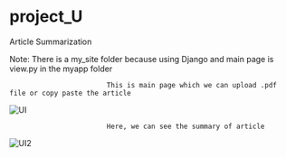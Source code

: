 # project_U
Article Summarization

Note:
There is a my_site folder because using Django and main page is view.py in the myapp folder



                            This is main page which we can upload .pdf file or copy paste the article 


![UI](https://user-images.githubusercontent.com/74202972/119715621-e012b580-be6c-11eb-8644-de55f6ef734f.jpg)



                            Here, we can see the summary of article
                            
                            
![UI2](https://user-images.githubusercontent.com/74202972/119715623-e143e280-be6c-11eb-8bc7-f57ab7e73c14.jpg)

